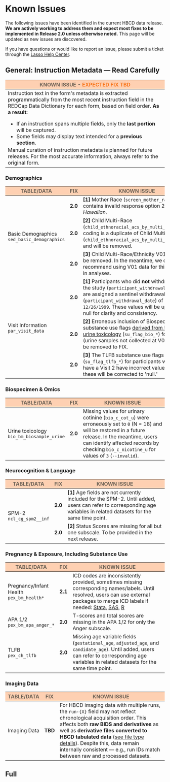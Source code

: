 
# Known Issues

The following issues have been identified in the current HBCD data release. **We are actively working to address them and expect most fixes to be implemented in Release 2.0 unless otherwise noted.** This page will be updated as new issues are discovered.  

If you have questions or would like to report an issue, please submit a ticket through the [Lasso Help Center](https://nbdc.lassoinformatics.com/issue-tracker).

## General: Instruction Metadata — Read Carefully

<table class="compact-table-no-vertical-lines">
<thead style="background-color: #ff8c4266; color: #6e6256ff;">
  <tr>
    <th>KNOWN ISSUE - <span style="color: #f97316;">EXPECTED FIX TBD</span></th>
  </tr>
</thead>
<tbody>
<tr>
<td style="word-wrap: break-word; white-space: normal;">
  Instruction text in the form's metadata is extracted programmatically from the most recent instruction field in the REDCap Data Dictionary for each form, based on field order. <b>As a result:</b></p>
  <ul style="margin-top: 0.2em; margin-bottom: 0.2em;">
    <li>If an instruction spans multiple fields, only the <b>last portion</b> will be captured.</li>
    <li>Some fields may display text intended for a <b>previous section</b>.</li>
  </ul>
Manual curation of instruction metadata is planned for future releases. For the most accurate information, always refer to the original form.</td>
</tr>
</tbody>
</table>


### <a href="../../instruments/#demo" target="_blank"><i class="fas fa-id-card"></i></a> Demographics
<table class="compact-table-no-vertical-lines">
<thead style="background-color: #ff8c4266; color: #6e6256ff;">
  <tr>
    <th style="width: 20%;">TABLE/DATA</th>
    <th style="width: 1%; text-align: center;">FIX</th>
    <th>KNOWN ISSUE</th>
  </tr>
</thead>
<tbody>
<tr>
  <td rowspan="3">Basic Demographics<br><code>sed_basic_demographics</code></td>
  <td><b>2.0</b></td> 
  <td><b>[1]</b> Mother Race (<code>screen_mother_race</code>) contains invalid response option 2 = <i>Hawaiian</i>.</td>
</tr>
<tr>
    <td><b>2.0</b></td> 
  <td style="word-wrap: break-word; white-space: normal;">
  <b>[2]</b> Child Multi-Race (<code>child_ethnoracial_acs_by_multi_race</code>) coding is a duplicate of Child Multi-Ethnicity (<code>child_ethnoracial_acs_by_multi_ethnicity</code>) and will be removed.
  </td>
</tr>
<tr>
<td><b>2.0</b></td> 
<td style="word-wrap: break-word; white-space: normal;">
<b>[3]</b> Child Multi-Race/Ethnicity V01 data will be removed. In the meantime, we do not recommend using V01 data for this variable in analyses.
</td>
</tr>
<tr>
<td rowspan="3">Visit Information<br><code>par_visit_data</code></td>
<td><b>2.0</b></td> 
<td style="word-wrap: break-word; white-space: normal;">
  <b>[1]</b> Participants who did <b>not</b> withdraw from the study (<code>participant_withdrawal</code> = “no”) are assigned a sentinel withdrawal date (<code>participant_withdrawal_date</code>) of <code>12/26/1999</code>. These values will be updated to null for clarity and consistency.
</td>
</tr>
<tr>
<td><b>2.0</b></td> 
<td style="word-wrap: break-word; white-space: normal;">
<b>[2]</b> Erroneous inclusion of Biospec substance use flags <a href="../../instruments/demo/visitinfo/#substance-use-flags">derived from USDTL urine toxicology</a> (<code>su_flag_bio_*</code>) for V02 (urine samples not collected at V02) - will be removed to FIX.
</td>
</tr>
<tr>
<td><b>2.0</b></td> 
<td style="word-wrap: break-word; white-space: normal;">
<b>[3]</b> The TLFB substance use flags (<code>su_flag_tlfb_*</code>) for participants who do not have a Visit 2 have incorrect values of 'no:' these will be corrected to 'null.'
</td>
</tr>
</tr>
</tbody>
</table>

### <a href="../../instruments/#biospec" target="_blank"><i class="fa fa-vial"></i></a> Biospecimen & Omics

<table class="compact-table-no-vertical-lines">
<thead style="background-color: #ff8c4266; color: #6e6256ff;">
  <tr>
    <th style="width: 20%;">TABLE/DATA</th>
    <th style="width: 1%; text-align: center;">FIX</th>
    <th>KNOWN ISSUE</th>
  </tr>
</thead>
<tbody>
<tr>
<td>Urine toxicology<br><code>bio_bm_biosample_urine</code></td>
  <td><b>2.0</b></td> 
  <td style="word-wrap: break-word; white-space: normal;">
  Missing values for urinary cotinine (<code>bio_c_cot_u</code>) were erroneously set to <code>0</code> (N = 18) and will be restored in a future release. In the meantime, users can identify affected records by checking <code>bio_c_nicotine_u</code> for values of <code>3</code> (<code>--invalid</code>).
</td>
</tr>
</tbody>
</table>

### <a href="../../instruments/#neurocog" target="_blank"><i class="fa-solid fa-puzzle-piece"></i></a> Neurocognition & Language
<table class="compact-table-no-vertical-lines">
<thead style="background-color: #ff8c4266; color: #6e6256ff;">
  <tr>
    <th style="width: 20%;">TABLE/DATA</th>
    <th style="width: 1%; text-align: center;">FIX</th>
    <th>KNOWN ISSUE</th>
  </tr>
</thead>
<tbody>
<tr>
  <td rowspan="2">SPM-2<br><code>ncl_cg_spm2__inf</code></td>
  <td><b>2.0</b></td> 
  <td style="word-wrap: break-word; white-space: normal;">
  <b>[1]</b> Age fields are not currently included for the SPM-2. Until added, users can refer to corresponding age variables in related datasets for the same time point.
</td>
</tr>
<tr>
  <td><b>2.0</b></td> 
  <td style="word-wrap: break-word; white-space: normal;">
  <b>[2]</b> Status Scores are missing for all but one subscale. To be provided in the next release.
</td>
</tr>
</tbody>
</table>

### <a href="../../instruments/#pex" target="_blank"><i class="fa-solid fa-baby"></i></a> Pregnancy & Exposure, Including Substance Use
<table class="compact-table-no-vertical-lines">
<thead style="background-color: #ff8c4266; color: #6e6256ff;">
  <tr>
    <th style="width: 20%;">TABLE/DATA</th>
    <th style="width: 1%; text-align: center;">FIX</th>
    <th>KNOWN ISSUE</th>
  </tr>
</thead>
<tbody>
<tr>
  <td>Pregnancy/Infant Health<br><code>pex_bm_health*</code></td>
  <td><b>2.1</b></td> 
  <td style="word-wrap: break-word; white-space: normal;">
  ICD codes are inconsistently provided, sometimes missing corresponding names/labels. Until resolved, users can use external packages to merge ICD labels if needed: <a href="https://www.stata.com/features/overview/icd/">Stata</a>, <a href="https://hcup-us.ahrq.gov/toolssoftware/ccsr/dxccsr.jsp">SAS</a>, <a href="https://www.rdocumentation.org/packages/icd/versions/3.3">R</a>
</td>
</tr>
<tr>
  <td>APA 1/2<br><code>pex_bm_apa_anger_*</code></td>
  <td><b>2.0</b></td> 
  <td style="word-wrap: break-word; white-space: normal;">
  T-scores and total scores are missing in the APA 1/2 for only the Anger subscale.
</td>
</tr>
<tr>
  <td>TLFB<br><code>pex_ch_tlfb</code></td>
  <td><b>2.0</b></td> 
  <td style="word-wrap: break-word; white-space: normal;">
  Missing age variable fields (<code>gestational_age</code>, <code>adjusted_age</code>, and <code>candidate_age</code>). Until added, users can refer to corresponding age variables in related datasets for the same time point.
</td>
</tr>
</tbody>
</table>

### <a href="../../instruments/#mri" target="_blank"><i class="fa fa-brain"></i></a> Imaging Data
<table class="compact-table-no-vertical-lines">
<thead style="background-color: #ff8c4266; color: #6e6256ff;">
  <tr>
    <th style="width: 20%;">TABLE/DATA</th>
    <th style="width: 1%; text-align: center;">FIX</th>
    <th>KNOWN ISSUE</th>
  </tr>
</thead>
<tbody>
<tr>
  <td>Imaging Data</td>
  <td><b>TBD</b></td> 
  <td style="word-wrap: break-word; white-space: normal;">
  For HBCD imaging data with multiple runs, the <code>run-{X}</code> field may not reflect chronological acquisition order.  
This affects both <b>raw BIDS and derivatives</b> as well as <b>derivative files converted to HBCD tabulated data</b> (<a href="../../datacuration/overview" target="_blank">see file type details</a>). Despite this, data remain internally consistent — e.g., run IDs match between raw and processed datasets.
</td>
</tr>
</tbody>
</table>


## Full


<br>
